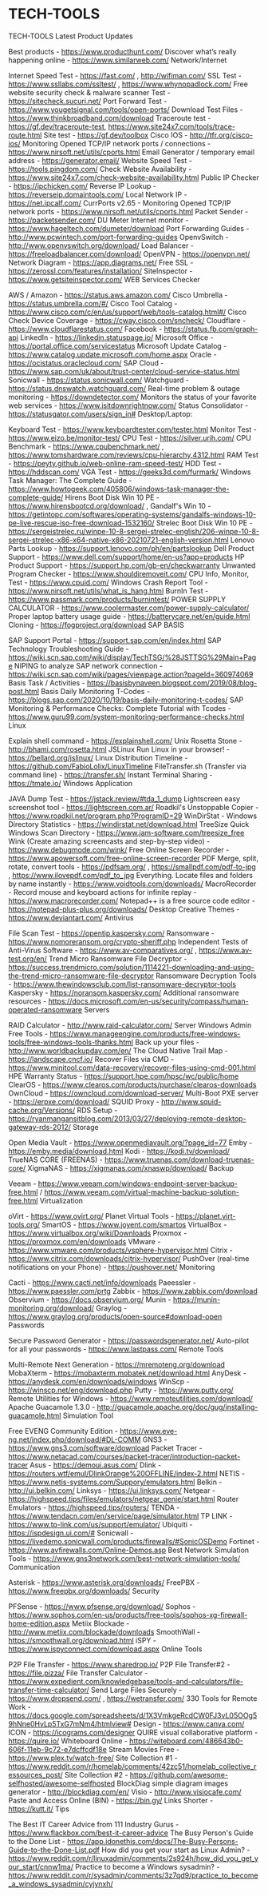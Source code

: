 # TECH-TOOLS
TECH-TOOLS
Latest Product Updates

Best products - https://www.producthunt.com/
Discover what’s really happening online - https://www.similarweb.com/
Network/Internet

Internet Speed Test - https://fast.com/ , http://wifiman.com/
SSL Test - https://www.ssllabs.com/ssltest/ , https://www.whynopadlock.com/
Free website security check & malware scanner Test - https://sitecheck.sucuri.net/
Port Forward Test - https://www.yougetsignal.com/tools/open-ports/
Download Test Files - https://www.thinkbroadband.com/download
Traceroute test - https://gf.dev/traceroute-test, https://www.site24x7.com/tools/trace-route.html
Site test - https://gf.dev/toolbox
Cisco IOS - http://tfr.org/cisco-ios/
Monitoring Opened TCP/IP network ports / connections - https://www.nirsoft.net/utils/cports.html
Email Generator / temporary email address - https://generator.email/
Website Speed Test - https://tools.pingdom.com/
Check Website Availability - https://www.site24x7.com/check-website-availability.html
Public IP Checker - https://ipchicken.com/
Reverse IP Lookup - https://reverseip.domaintools.com/
Local Network IP - https://net.ipcalf.com/
CurrPorts v2.65 - Monitoring Opened TCP/IP network ports - https://www.nirsoft.net/utils/cports.html
Packet Sender - https://packetsender.com/
DU Meter Internet monitor - https://www.hageltech.com/dumeter/download
Port Forwarding Guides - http://www.pcwintech.com/port-forwarding-guides
OpenvSwitch - http://www.openvswitch.org/download/
Load Balancer - https://freeloadbalancer.com/download/
OpenVPN - https://openvpn.net/
Network Diagram - https://app.diagrams.net/
Free SSL - https://zerossl.com/features/installation/
SiteInspector - https://www.getsiteinspector.com/
WEB Services Checker

AWS / Amazon - https://status.aws.amazon.com/
Cisco Umbrella - https://status.umbrella.com/#/
Cisco Tool Catalog - https://www.cisco.com/c/en/us/support/web/tools-catalog.html#/
Cisco Check Device Coverage - https://cway.cisco.com/sncheck/
Cloudflare - https://www.cloudflarestatus.com/
Facebook - https://status.fb.com/graph-api
LinkedIn - https://linkedin.statuspage.io/
Microsoft Office - https://portal.office.com/servicestatus
Microsoft Update Catalog - https://www.catalog.update.microsoft.com/home.aspx
Oracle - https://ocistatus.oraclecloud.com/
SAP Cloud - https://www.sap.com/uk/about/trust-center/cloud-service-status.html
Sonicwall - https://status.sonicwall.com/
Watchguard - https://status.dnswatch.watchguard.com/
Real-time problem & outage monitoring - https://downdetector.com/
Monitors the status of your favorite web services - https://www.isitdownrightnow.com/
Status Consolidator - https://statusgator.com/users/sign_in#
Desktop/Laptop:

Keyboard Test - https://www.keyboardtester.com/tester.html
Monitor Test - https://www.eizo.be/monitor-test/
CPU Test - https://silver.urih.com/
CPU Benchmark - https://www.cpubenchmark.net/ , https://www.tomshardware.com/reviews/cpu-hierarchy,4312.html
RAM Test - https://peyty.github.io/web-online-ram-speed-test/
HDD Test - https://hddscan.com/
VGA Test - https://geeks3d.com/furmark/
Windows Task Manager: The Complete Guide - https://www.howtogeek.com/405806/windows-task-manager-the-complete-guide/
Hirens Boot Disk Win 10 PE - https://www.hirensbootcd.org/download/ ,
Gandalf's Win 10 - https://getintopc.com/softwares/operating-systems/gandalfs-windows-10-pe-live-rescue-iso-free-download-1532160/
Strelec Boot Disk Win 10 PE - https://sergeistrelec.ru/winpe-10-8-sergei-strelec-english/206-winpe-10-8-sergei-strelec-x86-x64-native-x86-20210721-english-version.html
Lenovo Parts Lookup - https://support.lenovo.com/ph/en/partslookup
Dell Product Support - https://www.dell.com/support/home/en-us?app=products
HP Product Support - https://support.hp.com/gb-en/checkwarranty
Unwanted Program Checker - https://www.shouldiremoveit.com/
CPU Info, Monitor, Test - https://www.cpuid.com/
Windows Crash Report Tool - https://www.nirsoft.net/utils/what_is_hang.html
BurnIn Test - https://www.passmark.com/products/burnintest/
POWER SUPPLY CALCULATOR - https://www.coolermaster.com/power-supply-calculator/
Proper laptop battery usage guide - https://batterycare.net/en/guide.html
Cloning - https://fogproject.org/download
SAP BASIS

SAP Support Portal - https://support.sap.com/en/index.html
SAP Technology Troubleshooting Guide - https://wiki.scn.sap.com/wiki/display/TechTSG/%28JSTTSG%29Main+Page
NIPING to analyze SAP network connection - https://wiki.scn.sap.com/wiki/pages/viewpage.action?pageId=360974069
Basis Task / Activities - https://basisbynaveen.blogspot.com/2019/08/blog-post.html
Basis Daily Monitoring T-Codes - https://blogs.sap.com/2020/10/19/basis-daily-monitoring-t-codes/
SAP Monitoring & Performance Checks: Complete Tutorial with Tcodes - https://www.guru99.com/system-monitoring-performance-checks.html
Linux

Explain shell command - https://explainshell.com/
Unix Rosetta Stone - http://bhami.com/rosetta.html
JSLinux Run Linux in your browser! - https://bellard.org/jslinux/
Linux Distribution Timeline - https://github.com/FabioLolix/LinuxTimeline
FileTransfer.sh (Transfer via command line) - https://transfer.sh/
Instant Terminal Sharing - https://tmate.io/
Windows Application

JAVA Dump Test - https://jstack.review/#tda_1_dump
Lightscreen easy screenshot tool - https://lightscreen.com.ar/
Roadkil's Unstoppable Copier - https://www.roadkil.net/program.php?ProgramID=29
WinDirStat - Windows Directory Statistics - https://windirstat.net/download.html
TreeSize Quick Windows Scan Directory - https://www.jam-software.com/treesize_free
Wink (Create amazing screencasts and step-by-step video) - https://www.debugmode.com/wink/
Free Online Screen Recorder - https://www.apowersoft.com/free-online-screen-recorder
PDF Merge, split, rotate, convert tools - https://pdfsam.org/ , https://smallpdf.com/pdf-to-jpg , https://www.ilovepdf.com/pdf_to_jpg
Everything. Locate files and folders by name instantly - https://www.voidtools.com/downloads/
MacroRecorder - Record mouse and keyboard actions for infinite replay - https://www.macrorecorder.com/
Notepad++ is a free source code editor - https://notepad-plus-plus.org/downloads/
Desktop Creative Themes - https://www.deviantart.com/
Antivirus

File Scan Test - https://opentip.kaspersky.com/
Ransomware - https://www.nomoreransom.org/crypto-sheriff.php
Independent Tests of Anti-Virus Software - https://www.av-comparatives.org/ , https://www.av-test.org/en/
Trend Micro Ransomware File Decryptor - https://success.trendmicro.com/solution/1114221-downloading-and-using-the-trend-micro-ransomware-file-decryptor
Ransomware Decryption Tools - https://www.thewindowsclub.com/list-ransomware-decryptor-tools
Kaspersky - https://noransom.kaspersky.com/
Additional ransomware resources - https://docs.microsoft.com/en-us/security/compass/human-operated-ransomware
Servers

RAID Calculator - http://www.raid-calculator.com/
Server Windows Admin Free Tools - https://www.manageengine.com/products/free-windows-tools/free-windows-tools-thanks.html
Back up your files - http://www.worldbackupday.com/en/
The Cloud Native Trail Map - https://landscape.cncf.io/
Recover Files via CMD - https://www.minitool.com/data-recovery/recover-files-using-cmd-001.html
HPE Warranty Status - https://support.hpe.com/hpsc/wc/public/home
ClearOS - https://www.clearos.com/products/purchase/clearos-downloads
OwnCloud - https://owncloud.com/download-server/
Multi-Boot PXE server - https://erpxe.com/download/
SQUID Proxy - http://www.squid-cache.org/Versions/
RDS Setup - https://ryanmangansitblog.com/2013/03/27/deploying-remote-desktop-gateway-rds-2012/
Storage

Open Media Vault - https://www.openmediavault.org/?page_id=77
Emby - https://emby.media/download.html
Kodi - https://kodi.tv/download/
TrueNAS CORE (FREENAS) - https://www.truenas.com/download-truenas-core/
XigmaNAS - https://xigmanas.com/xnaswp/download/
Backup

Veeam - https://www.veeam.com/windows-endpoint-server-backup-free.html / https://www.veeam.com/virtual-machine-backup-solution-free.html
Virtualization

oVirt - https://www.ovirt.org/
Planet Virtual Tools - https://planet.virt-tools.org/
SmartOS - https://www.joyent.com/smartos
VirtualBox - https://www.virtualbox.org/wiki/Downloads
Proxmox - https://proxmox.com/en/downloads
VMware - https://www.vmware.com/products/vsphere-hypervisor.html
Citrix - https://www.citrix.com/downloads/citrix-hypervisor/
PushOver (real-time notifications on your Phone) - https://pushover.net/
Monitoring

Cacti - https://www.cacti.net/info/downloads
Paeessler - https://www.paessler.com/prtg
Zabbix - https://www.zabbix.com/download
Observium - https://docs.observium.org/
Munin - https://munin-monitoring.org/download/
Graylog - https://www.graylog.org/products/open-source#download-open
Passwords

Secure Password Generator - https://passwordsgenerator.net/
Auto-pilot for all your passwords - https://www.lastpass.com/
Remote Tools

Multi-Remote Next Generation - https://mremoteng.org/download
MobaXterm - https://mobaxterm.mobatek.net/download.html
AnyDesk - https://anydesk.com/en/downloads/windows
WinScp - https://winscp.net/eng/download.php
Putty - https://www.putty.org/
Remote Utilities for Windows - https://www.remoteutilities.com/download/
Apache Guacamole 1.3.0 - http://guacamole.apache.org/doc/gug/installing-guacamole.html
Simulation Tool

Free EVENG Community Edition - https://www.eve-ng.net/index.php/download/#DL-COMM
GNS3 - https://www.gns3.com/software/download
Packet Tracer - https://www.netacad.com/courses/packet-tracer/introduction-packet-tracer
Asus - https://demoui.asus.com/
Dlink - https://routers.wtf/emul/DlinkOrange%20OFFLINE/index-2.html
NETIS - https://www.netis-systems.com/Suppory/emulators.html
Belkin - http://ui.belkin.com/
Linksys - https://ui.linksys.com/
Netgear - https://highspeed.tips/files/emulators/netgear_genie/start.html
Router Emulators - https://highspeed.tips/routers/
TENDA - https://www.tendacn.com/en/service/page/simulator.html
TP LINK - https://www.tp-link.com/us/support/emulator/
Ubiquiti - https://ispdesign.ui.com/#
Sonicwall - https://livedemo.sonicwall.com/products/firewalls/#SonicOSDemo
Fortinet - https://www.avfirewalls.com/Online-Demos.asp
Best Network Simulation Tools - https://www.gns3network.com/best-network-simulation-tools/
Communication

Asterisk - https://www.asterisk.org/downloads/
FreePBX - https://www.freepbx.org/downloads/
Security

PFSense - https://www.pfsense.org/download/
Sophos - https://www.sophos.com/en-us/products/free-tools/sophos-xg-firewall-home-edition.aspx
Metiix Blockade - http://www.metiix.com/blockade/downloads
SmoothWall - https://smoothwall.org/download.html
iSPY - https://www.ispyconnect.com/download.aspx
Online Tools

P2P File Transfer - https://www.sharedrop.io/
P2P File Transfer#2 - https://file.pizza/
File Transfer Calculator - https://www.expedient.com/knowledgebase/tools-and-calculators/file-transfer-time-calculator/
Send Large Files Securely - https://www.dropsend.com/ , https://wetransfer.com/
330 Tools for Remote Work - https://docs.google.com/spreadsheets/d/1X3VmkgeRcdCW0FJ3vL05OOg59hNne0HvLp5TxG7mNm4/htmlview#
Design - https://www.canva.com/
ICON - https://icograms.com/designer
QUIRE visual collaborative platform - https://quire.io/
Whiteboard Online - https://witeboard.com/486643b0-606f-11eb-9c72-e7dcffcdf18e
Stream Movies Free - https://www.plex.tv/watch-free/
Site Collection #1 - https://www.reddit.com/r/homelab/comments/42zc51/homelab_collective_ressources_post/
Site Collection #2 - https://github.com/awesome-selfhosted/awesome-selfhosted
BlockDiag simple diagram images generator - http://blockdiag.com/en/
Visio - http://www.visiocafe.com/
Paste and Access Online (BIN) - https://bin.gy/
Links Shorter - https://kutt.it/
Tips

The Best IT Career Advice from 111 Industry Gurus - https://www.flackbox.com/best-it-career-advice
The Busy Person's Guide to the Done List - https://app.idonethis.com/docs/The-Busy-Persons-Guide-to-the-Done-List.pdf
How did you get your start as Linux Admin? - https://www.reddit.com/r/linuxadmin/comments/2s924h/how_did_you_get_your_start/cnnw1ma/
Practice to become a Windows sysadmin? - https://www.reddit.com/r/sysadmin/comments/3z7qd9/practice_to_become_a_windows_sysadmin/cyjynxh/
